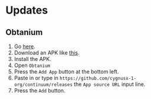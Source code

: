 # Updates

## Obtanium
1. Go [here](https://github.com/ImranR98/Obtainium/releases).
2. Download an APK like [this](https://github.com/ImranR98/Obtainium/releases/download/v1.1.49/app-arm64-v8a-release.apk).
3. Install the APK.
4. Open `Obtanium`
5. Press the `Add App` button at the bottom left.
6. Paste in or type in `https://github.com/cygnusx-1-org/continuum/releases` the `App source URL` input line.
7. Press the `Add` button.
